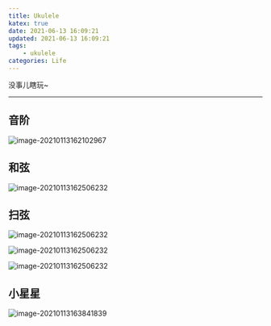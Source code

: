 ```yaml
---
title: Ukulele
katex: true
date: 2021-06-13 16:09:21
updated: 2021-06-13 16:09:21
tags:
	- ukulele
categories: Life
---
```








没事儿瞎玩~

<!-- more -->

---



## 音阶

![image-20210113162102967](http://img.sanzo.top/img/life/ukulele/image-20210113162102967.png)



## 和弦

![image-20210113162506232](http://img.sanzo.top/img/life/ukulele/Snipaste_2021-06-13_16-23-26.png)



## 扫弦

![image-20210113162506232](http://img.sanzo.top/img/life/ukulele/Snipaste_2021-06-13_16-25-49.png)

![image-20210113162506232](http://img.sanzo.top/img/life/ukulele/Snipaste_2021-06-13_16-26-56.png)

![image-20210113162506232](http://img.sanzo.top/img/life/ukulele/Snipaste_2021-06-13_16-27-18.png)



## 小星星

![image-20210113163841839](http://img.sanzo.top/img/life/ukulele/image-20210113163841839.png)





